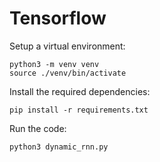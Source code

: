 # Tensorflow

Setup a virtual environment:
```
python3 -m venv venv
source ./venv/bin/activate
```
Install the required dependencies:
```
pip install -r requirements.txt
```
Run the code:
```
python3 dynamic_rnn.py
```
